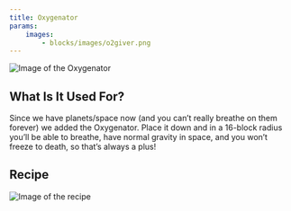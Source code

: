 ```yaml
---
title: Oxygenator
params:
    images:
        - blocks/images/o2giver.png
---
```


![Image of the Oxygenator](./images/o2giver.png)
## What Is It Used For?
Since we have planets/space now (and you can’t really breathe on them forever) we added the Oxygenator. Place it down and in a 16-block radius you’ll be able to breathe, have normal gravity in space, and you won’t freeze to death, so that’s always a plus!


## Recipe
![Image of the recipe](./images/oxygenator_recipe.png)
